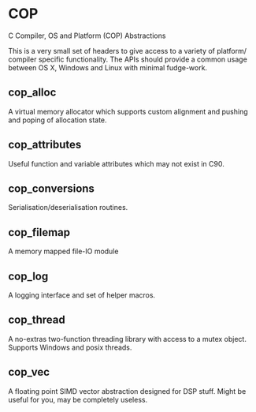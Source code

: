 # COP

C Compiler, OS and Platform (COP) Abstractions

This is a very small set of headers to give access to a variety of platform/
compiler specific functionality. The APIs should provide a common usage
between OS X, Windows and Linux with minimal fudge-work.

## cop_alloc

A virtual memory allocator which supports custom alignment and pushing and
poping of allocation state.

## cop_attributes

Useful function and variable attributes which may not exist in C90.

## cop_conversions

Serialisation/deserialisation routines.

## cop_filemap

A memory mapped file-IO module

## cop_log

A logging interface and set of helper macros.

## cop_thread

A no-extras two-function threading library with access to a mutex object.
Supports Windows and posix threads.

## cop_vec

A floating point SIMD vector abstraction designed for DSP stuff. Might be
useful for you, may be completely useless.
